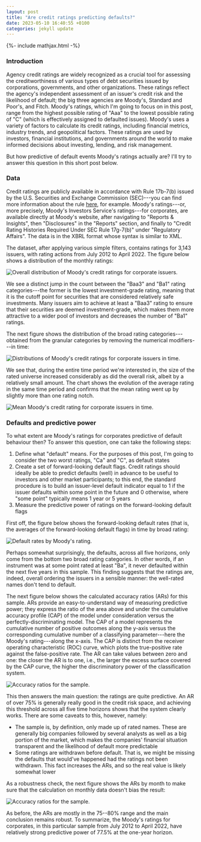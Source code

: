 ```yaml
---
layout: post
title: "Are credit ratings predicting defaults?"
date: 2023-05-10 16:40:55 +0100
categories: jekyll update
---
```


{%- include mathjax.html -%}

### Introduction

Agency credit ratings are widely recognized as a crucial tool for assessing the creditworthiness of various types of debt securities issued by corporations, governments, and other organizations. These ratings reflect the agency's independent assessment of an issuer's credit risk and the likelihood of default; the big three agencies are Moody's, Standard and Poor's, and Fitch. Moody's ratings, which I'm going to focus on in this post, range from the highest possible rating of "Aaa" to the lowest possible rating of "C" (which is effectively assigned to defaulted issues). Moody's uses a variety of factors to calculate its credit ratings, including financial metrics, industry trends, and geopolitical factors. These ratings are used by investors, financial institutions, and governments around the world to make informed decisions about investing, lending, and risk management.

But how predictive of default events Moody's ratings actually are? I'll try to answer this question in this short post below.

### Data

Credit ratings are publicly available in accordance with Rule 17b-7(b) issued by the U.S. Securities and Exchange Commission (SEC)---you can find more information about the rule [here](https://www.sec.gov/rules/final/2014/34-72936.pdf), for example. Moody's ratings---or, more precisely, Moody's Investors Service's ratings---for corporates, are available directly at Moody's website, after navigating to "Reports & Insights", then "Disclosures" in the "Reports" section, and finally to "Credit Rating Histories Required Under SEC Rule 17g-7(b)" under "Regulatory Affairs". The data is in the XBRL format whose syntax is similar to XML.

The dataset, after applying various simple filters, contains ratings for 3,143 issuers, with rating actions from July 2012 to April 2022. The figure below shows a distribution of the monthly ratings:

![Overall distribution of Moody's credit ratings for corporate issuers.](/assets/images/20230510/fig-rating-distr-1.png)

We see a distinct jump in the count between the "Baa3" and "Ba1" rating categories---the former is the lowest investment-grade rating, meaning that it is the cutoff point for securities that are considered relatively safe investments. Many issuers aim to achieve at least a "Baa3" rating to ensure that their securities are deemed investment-grade, which makes them more attractive to a wider pool of investors and decreases the number of "Ba1" ratings.

The next figure shows the distribution of the broad rating categories---obtained from the granular categories by removing the numerical modifiers---in time:

![Distributions of Moody's credit ratings for corporate issuers in time.](/assets/images/20230510/fig-rating-distr-time-1.png)

We see that, during the entire time period we're interested in, the size of the rated universe increased considerably as did the overall risk, albeit by a relatively small amount. The chart shows the evolution of the average rating in the same time period and confirms that the mean rating went up by slightly more than one rating notch.

![Mean Moody's credit rating for corporate issuers in time.](/assets/images/20230510/fig-rating-distr-mean-1.png)

### Defaults and predictive power

To what extent are Moody's ratings for corporates predictive of default behaviour then? To answer this question, one can take the following steps:

1. Define what "default" means. For the purposes of this post, I'm going to consider the two worst ratings, "Ca" and "C", as default states
2. Create a set of forward-looking default flags. Credit ratings should ideally be able to predict defaults (well) in advance to be useful to investors and other market participants; to this end, the standard procedure is to build an issuer-level default indicator equal to 1 if the issuer defaults within some point in the future and 0 otherwise, where "some point" typically means 1 year or 5 years
3. Measure the predictive power of ratings on the forward-looking default flags

First off, the figure below shows the forward-looking default rates (that is, the averages of the forward-looking default flags) in time by broad rating:

![Default rates by Moody's rating.](/assets/images/20230510/fig-def-rates-1.png)

Perhaps somewhat surprisingly, the defaults, across all five horizons, only come from the bottom two broad rating categories. In other words, if an instrument was at some point rated at least "Ba", it never defaulted within the next five years in this sample. This finding suggests that the ratings are, indeed, overall ordering the issuers in a sensible manner: the well-rated names don't tend to default.

The next figure below shows the calculated accuracy ratios (ARs) for this sample. ARs provide an easy-to-understand way of measuring predictive power; they express the ratio of the area above and under the cumulative accuracy profile (CAP) of the model under consideration versus the perfectly-discriminating model. The CAP of a model represents the cumulative number of positive outcomes along the y-axis versus the corresponding cumulative number of a classifying parameter---here the Moody's rating---along the x-axis. The CAP is distinct from the receiver operating characteristic (ROC) curve, which plots the true-positive rate against the false-positive rate. The AR can take values between zero and one: the closer the AR is to one, i.e., the larger the excess surface covered by the CAP curve, the higher the discriminatory power of the classification system.

![Accuracy ratios for the sample.](/assets/images/20230510/fig-ars-1.png)

This then answers the main question: the ratings are quite predictive. An AR of over 75% is generally really good in the credit risk space, and achieving this threshold across all five time horizons shows that the system clearly works. There are some caveats to this, however, namely:

- The sample is, by definition, only made up of rated names. These are generally big companies followed by several analysts as well as a big portion of the market, which makes the companies' financial situation transparent and the likelihood of default more predictable
- Some ratings are withdrawn before default. That is, we might be missing the defaults that would've happened had the ratings not been withdrawn. This fact increases the ARs, and so the real value is likely somewhat lower

As a robustness check, the next figure shows the ARs by month to make sure that the calculation on monthly data doesn't bias the result:

![Accuracy ratios for the sample.](/assets/images/20230510/fig-ars-monthly-1.png)

As before, the ARs are mostly in the 75--80% range and the main conclusion remains robust. To summarize, the Moody's ratings for corporates, in this particular sample from July 2012 to April 2022, have relatively strong predictive power of 77.5% at the one-year horizon.
